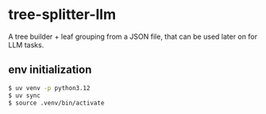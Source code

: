 # tree-splitter-llm

A tree builder + leaf grouping from a JSON file, that can be used later on for LLM tasks.

## env initialization
```bash
$ uv venv -p python3.12
$ uv sync
$ source .venv/bin/activate
```
